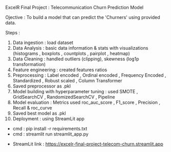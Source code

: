 ExcelR Final Project : Telecommunication Churn Prediction Model

Ojective : To build a model that can predict the 'Churners' using provided data.

Steps : 
1. Data ingestion : load dataset
2. Data Analysis  : basic data information & stats with visualizations (histograms , boxplots , countplots , pairplot , heatmap)
3. Data Cleaning  : handled outliers (clipping), skewness (log1p transformation) 
4. Feature engineering : created features ratios
5. Preprocessing : Label encoded , Ordinal encoded , Frequency Encoded , Standardized , Robust scaled , Column Transformer
6. Saved preprocessor as .pkl
7. Model building with hyperparameter tuning : used SMOTE , GridSearchCV , RandomizedSearchCV , Pipeline
8. Model evaluation : Metrics used roc_auc_score , F1_score , Precision , Recall & roc_curve
9. Saved best model as .pkl
10. Deployment : using StreamLit app

- cmd : pip install -r requirements.txt
- cmd : streamlit run streamlit_app.py

* StreamLit link : https://excelr-final-project-telecom-churn.streamlit.app
